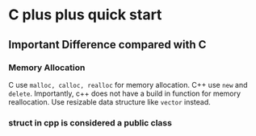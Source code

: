 # C plus plus quick start

## Important Difference compared with C

### Memory Allocation

C use `malloc, calloc, realloc` for memory allocation. C++ use `new` and `delete`. Importantly, c++ does not have a build in function for memory reallocation. Use resizable data structure like `vector` instead.

### struct in cpp is considered a public class
